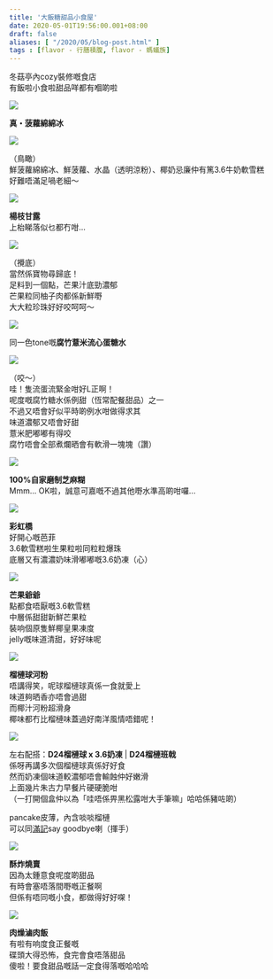 ```yaml
---
title: '大飯糖甜品小食屋'
date: 2020-05-01T19:56:00.001+08:00
draft: false
aliases: [ "/2020/05/blog-post.html" ]
tags : [flavor - 行膳積腹, flavor - 螞蟻族]
---
```


冬菇亭內cozy裝修嘅食店  
有飯啦小食啦甜品咩都有嗰啲啦  

![](/images/sweetcanteen.jpg)

**真・菠蘿綿綿冰**  

![](/images/sweetcanteen1.jpg)

（鳥瞰）  
鮮菠蘿綿綿冰、鮮菠蘿、水晶（透明涼粉）、椰奶忌廉仲有篤3.6牛奶軟雪糕  
好難唔滿足喎老細～  

![](/images/sweetcanteen2.jpg)

**楊枝甘露**  
上枱睇落似乜都冇咁...  

![](/images/sweetcanteen3.jpg)

（攪底）  
當然係寶物尋歸底！  
足料到一個點，芒果汁底勁濃郁  
芒果粒同柚子肉都係新鮮嘢  
大大粒珍珠好好咬呵呵～  

![](/images/sweetcanteen4.jpg)

同一色tone嘅**腐竹薏米流心蛋糖水**  

![](/images/sweetcanteen5.jpg)

（咬～）  
哇！隻流蛋流緊金咁好L正啊！  
呢度嘅腐竹糖水係例甜（恆常配餐甜品）之一  
不過又唔會好似平時啲例水咁做得求其  
味道濃郁又唔會好甜  
薏米肥嘟嘟有得咬  
腐竹唔會全部煮爛晒會有軟滑一塊塊（讚）  

![](/images/sweetcanteen6.jpg)

**100%自家磨制芝麻糊**  
Mmm... OK啦，誠意可嘉嘅不過其他嘢水準高啲咁囉...  

![](/images/sweetcanteen7.jpg)

**彩虹橋**  
好開心嘅芭菲  
3.6軟雪糕啦生果粒啦同粒粒爆珠  
底層又有濃濃奶味滑嘟嘟嘅3.6奶凍（心）  

![](/images/sweetcanteen8.jpg)

**芒果爺爺**  
點都食唔厭嘅3.6軟雪糕  
中層係甜甜新鮮芒果粒  
裝响個原隻鮮椰皇果凍度  
jelly嘅味道清甜，好好味呢  

![](/images/sweetcanteen9.jpg)

**榴槤球河粉**  
唔講得笑，呢球榴槤球真係一食就愛上  
味道夠晒香亦唔會過甜  
而椰汁河粉超滑身  
椰味都冇比榴槤味蓋過好南洋風情唔錯呢！  

![](/images/sweetcanteen10.jpg)

左右配搭：**D24榴槤球 x 3.6奶凍** | **D24榴槤班戟**  
係呀再講多次個榴槤球真係好好食  
然而奶凍個味道較濃郁唔會輸蝕仲好嫩滑  
上面幾片朱古力早餐片硬硬脆咁  
（一打開個盒仲以為「哇唔係畀黑松露咁大手筆嘛」哈哈係豬咗啲）  
  
pancake皮薄，內含啖啖榴槤  
可以同[滿記](https://hidie.net/honeymoon/)say goodbye喇（揮手）  

![](/images/sweetcanteen11.jpg)

**酥炸燒賣**  
因為太鍾意食呢度啲甜品  
有時會塞唔落間嘢嘅正餐啊  
但係有唔同嘅小食，都做得好好㗎！  

![](/images/sweetcanteen12.jpg)

**肉燥滷肉飯**  
有啦有响度食正餐嘅  
碟頭大得恐怖，食完會食唔落甜品  
傻啦！要食甜品嘅話一定食得落嘅哈哈哈

